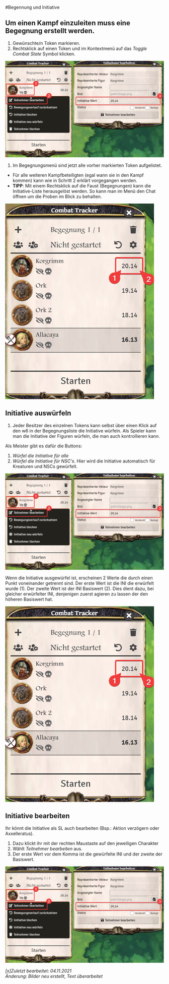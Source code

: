 #Begennung und Initiative

## Um einen Kampf einzuleiten muss eine Begegnung erstellt werden. 
1. Gewünschte/n Token markieren.
2. Rechtsklick auf einen Token und im Kontextmenü auf das *Toggle Combat State* Symbol klicken.  

![Begegnung](de/images/de-begegnung_und_initiative_0.png)

1. Im Begegnungsmenü sind jetzt alle vorher markierten Token aufgelistet.  
* Für alle weiteren Kampfbeteiligten (egal wann sie in den Kampf kommen) kann wie in Schritt 2 erklärt vorgegangen werden.  
* **TIPP**: Mit einem Rechtsklick auf die Faust (Begegnungen) kann die Initiative-Liste herausgelöst werden. So kann man im Menü den Chat öffnen um die Proben im Blick zu behalten.   
  
![Begegnungsmenü](de/images/de-begegnung_und_initiative_1.png)  
 
## Initiative auswürfeln

1. Jeder Besitzer des einzelnen Tokens kann selbst über einen Klick auf den w6 in der Begegnungsliste die Initiative würfeln. Als Spieler kann man die Initiative der Figuren würfeln, die man auch kontrollieren kann.  
  
Als Meister gibt es dafür die Buttons:  
1. *Würfel die Initiative für alle*   
2. *Würfel die Initiative für NSC's*. Hier wird die Initiative automatisch für Kreaturen und NSCs gewürfelt.  
  
![INI-Auswürfeln](de/images/de-begegnung_und_initiative_0.png)
  
Wenn die Initiative ausgewürfel ist, erscheinen 2 Werte die durch einen Punkt voneinander getrennt sind. Der erste Wert ist die INI die erwürfelt wurde (1). Der zweite Wert ist der INI Basiswert (2). Dies dient dazu, bei gleicher erwürfelter INI, denjenigen zuerst agieren zu lassen der den höheren Basiswert hat.  
  
![INI Reihenfolge](de/images/de-begegnung_und_initiative_1.png)

## Initiative bearbeiten
Ihr könnt die Initiative als SL auch bearbeiten (Bsp.: Aktion verzögern oder Axxelleratus).  
1. Dazu klickt ihr mit der rechten Maustaste auf den jeweiligen Charakter 
2. Wählt *Teilnehmer bearbeiten* aus. 
3. Der erste Wert vor dem Komma ist die gewürfelte INI und der zweite der Basiswert.
  
![INI bearbeiten](de/images/de-begegnung_und_initiative_0.png)  
  
  
*[x]Zuletzt bearbeitet: 04.11.2021*    
*Änderung: Bilder neu erstellt, Text überarbeitet*  

